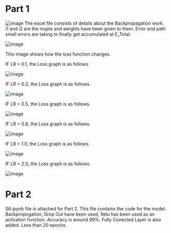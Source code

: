 # Part 1
![image](https://github.com/satejpanditrao/S6/assets/20858724/f9262fb6-2fa1-4e09-a17a-4214ab22d552)
The excel file consists of details about the Backpropagation work.
i1 and i2 are the inupts and weights have been given to them. Error and path small errors are taking to finally get accumulated at E_Total.

![image](https://github.com/satejpanditrao/S6/assets/20858724/9a2cf2b8-dd23-43a7-8994-f93dd025a0f7) 


This image shows how the loss function changes.

IF LR = 0.1, the Loss graph is as follows.

![image](https://github.com/satejpanditrao/S6/assets/20858724/a23d210f-79b1-4145-a6c0-165a11f1a281)

IF LR = 0.2, the Loss graph is as follows.

![image](https://github.com/satejpanditrao/S6/assets/20858724/2990a3d3-7f41-49f2-b3ee-4ae3ce246643)

IF LR = 0.5, the Loss graph is as follows.

![image](https://github.com/satejpanditrao/S6/assets/20858724/1d4b64cd-3b9b-4408-9589-ed1239125aec)

IF LR = 0.8, the Loss graph is as follows.

![image](https://github.com/satejpanditrao/S6/assets/20858724/95eb9d22-6a47-4af4-9ed4-7dea4c52bd8e)


IF LR = 1.0, the Loss graph is as follows.

![image](https://github.com/satejpanditrao/S6/assets/20858724/c61ec712-9d9e-4762-9b5c-932148209131)


IF LR = 2.0, the Loss graph is as follows.



![image](https://github.com/satejpanditrao/S6/assets/20858724/4ef994f3-2399-475e-b54b-4a230dfb2e0d)

# Part 2
S6.ipynb file is attached for Part 2.
This file contains the code for the model.
Backpropogation, Drop Out have been used, Relu has been used as an activation function.
Accuracy is around 99%.
Fully Conected Layer is also added.
Less than 20 epochs.








